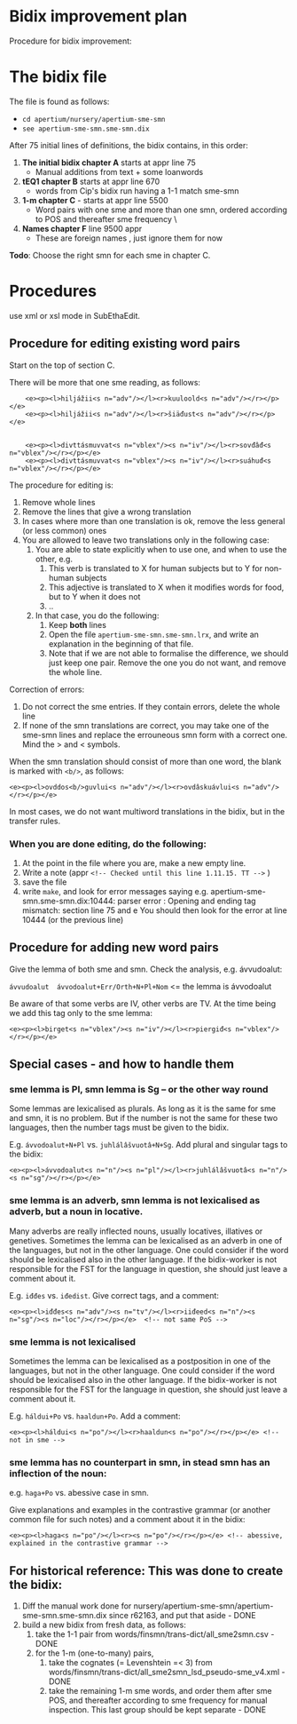 Bidix improvement plan
======================


Procedure for bidix improvement:

# The bidix file

The file is found as follows:

- `cd apertium/nursery/apertium-sme-smn`
- `see apertium-sme-smn.sme-smn.dix`


After 75 initial lines of definitions, the bidix contains, in this order:


1. **The initial bidix chapter A** starts at appr line 75
	- Manual additions from text + some loanwords
1. **tEQ1 chapter B** starts at appr line 670
	- words from Cip's bidix run having a  1-1 match sme-smn 
1. **1-m chapter C**  - starts at appr line 5500 
	- Word pairs with one sme and more than one smn, ordered according
   to POS and thereafter sme frequency \\
1. **Names chapter F** line 9500 appr
	- These are foreign names , just ignore them for now


**Todo**: Choose the right smn for each sme in chapter C.


# Procedures 


use xml or xsl mode in SubEthaEdit.


## Procedure for editing existing word pairs


Start on the top of section C.


There will be more that one sme reading, as follows:


```
    <e><p><l>hiljážii<s n="adv"/></l><r>kuuloold<s n="adv"/></r></p></e>
    <e><p><l>hiljážii<s n="adv"/></l><r>šiäđust<s n="adv"/></r></p></e>


    <e><p><l>divttásmuvvat<s n="vblex"/><s n="iv"/></l><r>sovđâđ<s n="vblex"/></r></p></e>
    <e><p><l>divttásmuvvat<s n="vblex"/><s n="iv"/></l><r>suáhuđ<s n="vblex"/></r></p></e>
```


The procedure for editing is:


1. Remove whole lines
1. Remove the lines that give a wrong translation
1. In cases where more than one translation is ok, remove the less general (or less common) ones
1. You are allowed to leave two translations only in the following case:
	1. You are able to state explicitly when to use one, and when to use the other, e.g.
		1. This verb is translated to X for human subjects but to Y for non-human subjects
		1. This adjective is translated to X when it modifies words for food, but to Y when it does not
		1. ..
	1. In that case, you do the following:
		1. Keep **both** lines
		1. Open the file `apertium-sme-smn.sme-smn.lrx`, and write an explanation in the beginning of that file.
		1. Note that if we are not able to formalise the difference, we should just keep one pair. Remove the one you do not want, and remove the whole line.


Correction of errors:


1. Do not correct the sme entries. If they contain errors, delete the whole line
1. If none of the smn translations are correct, you may take one of the sme-smn lines
  and replace the errouneous smn form with a correct one. Mind the > and < symbols.


When the smn translation should consist of more than one word, the blank is
marked with `<b/>`, as follows:


```
<e><p><l>ovddos<b/>guvlui<s n="adv"/></l><r>ovdâskuávlui<s n="adv"/></r></p></e>
```


In most cases, we do not want multiword translations in the bidix, but in the transfer rules.


### When you are done editing, do the following:


1. At the point in the file where you are, make a new empty line.
1. Write a note (appr `<!-- Checked until this line 1.11.15. TT -->` )
1. save the file
1. write `make`, and look for error messages saying e.g. 
apertium-sme-smn.sme-smn.dix:10444: parser error : Opening and ending tag mismatch: section line 75 and e 
You should then look for the error at line 10444 (or the previous line)




## Procedure for adding new word pairs


Give the lemma of both sme and smn. Check the analysis, e.g. ávvudoalut:


`ávvudoalut  ávvodoalut+Err/Orth+N+Pl+Nom` <= the lemma is ávvodoalut




Be aware of that some verbs are IV, other verbs are TV. At the time being we add this tag only to the sme lemma:


```
<e><p><l>birget<s n="vblex"/><s n="iv"/></l><r>piergiđ<s n="vblex"/></r></p></e>
```




## Special cases - and how to handle them 


### sme lemma is Pl, smn lemma is Sg – or the other way round


Some lemmas are lexicalised as plurals. As long as it is the same for sme and smn, it is no problem. But if the number is not the same for these two languages, then the number tags must be given to the bidix.  


E.g. `ávvodoalut+N+Pl` vs. `juhlálâšvuotâ+N+Sg`. Add plural and singular tags to the bidix:

```
<e><p><l>ávvodoalut<s n="n"/><s n="pl"/></l><r>juhlálâšvuotâ<s n="n"/><s n="sg"/></r></p></e>
```




### sme lemma is an adverb, smn lemma is not lexicalised as adverb, but a noun in locative. 


Many adverbs are really inflected nouns, usually locatives, illatives or genetives. Sometimes the lemma can be lexicalised as an adverb in one of the languages, but not in the other language. One could consider if the word should be lexicalised also in the other language. If the bidix-worker is not responsible for the FST for the language in question, she should just leave a comment about it.


E.g. `iđđes` vs. `iđedist`. Give correct tags, and a comment:


```
<e><p><l>iđđes<s n="adv"/><s n="tv"/></l><r>iiđeed<s n="n"/><s n="sg"/><s n="loc"/></r></p></e>  <!-- not same PoS -->
```


### sme lemma is not lexicalised


Sometimes the lemma can be lexicalised as a postposition in one of the languages, but not in the other language. One could consider if the word should be lexicalised also in the other language. If the bidix-worker is not responsible for the FST for the language in question, she should just leave a comment about it.


E.g. `háldui+Po` vs. `haaldun+Po`. Add a comment:


```
<e><p><l>háldui<s n="po"/></l><r>haaldun<s n="po"/></r></p></e> <!-- not in sme -->
```


### sme lemma has no counterpart in smn, in stead smn has an inflection of the noun: 


e.g. `haga+Po` vs. abessive case in smn. 




Give explanations and examples in the contrastive grammar (or another common file for such notes) and a comment about it in the bidix:


```
<e><p><l>haga<s n="po"/></l><r><s n="po"/></r></p></e> <!-- abessive, explained in the contrastive grammar -->
```




## For historical reference: This was done to create the bidix:


1. Diff the manual work done for 
  nursery/apertium-sme-smn/apertium-sme-smn.sme-smn.dix
  since r62163, and put that aside - DONE
1. build a new bidix from fresh data, as follows:
	1. take the 1-1 pair from  words/finsmn/trans-dict/all_sme2smn.csv - DONE
	1. for the 1-m (one-to-many) pairs, 
		1. take the cognates (= Levenshtein =< 3) from 
  words/finsmn/trans-dict/all_sme2smn_lsd_pseudo-sme_v4.xml - DONE
		1. take the remaining 1-m sme words, and order them after sme POS, 
    and thereafter according to sme frequency for manual inspection. 
    This last group should be kept separate - DONE



    







    
